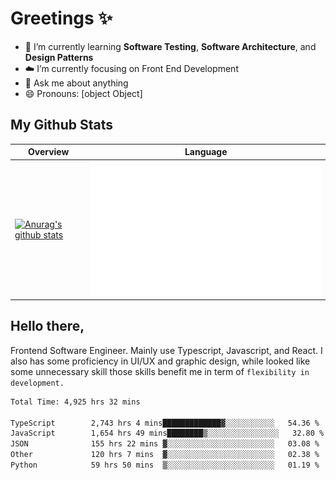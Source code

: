 # Greetings ✨

- 🌱 I’m currently learning **Software Testing**, **Software Architecture**, and **Design Patterns**
- ☁️ I’m currently focusing on Front End Development
- 💬 Ask me about anything
- 😄 Pronouns: [object Object]

## My Github Stats

| Overview | Language |
| --- | --- |
|[![Anurag's github stats](https://github-readme-stats.vercel.app/api?username=abui-am&count_private=true)](https://github.com/anuraghazra/github-readme-stats)|![Language](https://raw.githubusercontent.com/abui-am/stats/c6455f656dfce7acd3951e5ec5b25d72af0b2ee3/generated/languages.svg)|

## Hello there, 
Frontend Software Engineer. 
Mainly use Typescript, Javascript, and React. I also has some proficiency in UI/UX and graphic design, while looked like some unnecessary skill those skills benefit me in term of `flexibility in development.`


<!--START_SECTION:waka-->

```txt
Total Time: 4,925 hrs 32 mins

TypeScript        2,743 hrs 4 mins█████████████▓░░░░░░░░░░░   54.36 %
JavaScript        1,654 hrs 49 mins████████▒░░░░░░░░░░░░░░░░   32.80 %
JSON              155 hrs 22 mins ▓░░░░░░░░░░░░░░░░░░░░░░░░   03.08 %
Other             120 hrs 7 mins  ▓░░░░░░░░░░░░░░░░░░░░░░░░   02.38 %
Python            59 hrs 50 mins  ▒░░░░░░░░░░░░░░░░░░░░░░░░   01.19 %
```

<!--END_SECTION:waka-->
